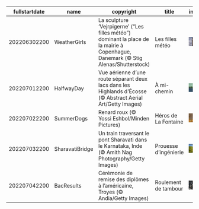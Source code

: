 |fullstartdate|name|copyright|title|image|
|--|--|--|--|--|
202206302200|WeatherGirls|La sculpture ‘Vejrpigerne’ (“Les filles météo”) dominant la place de la mairie à Copenhague, Danemark (© Stig Alenas/Shutterstock)|Les filles météo|![](/fr-FR/2022/07/202206302200WeatherGirls.jpg)|
202207012200|HalfwayDay|Vue aérienne d’une route séparant deux lacs dans les Highlands d'Écosse (© Abstract Aerial Art/Getty Images)|À mi-chemin|![](/fr-FR/2022/07/202207012200HalfwayDay.jpg)|
202207022200|SummerDogs|Renard roux (© Yossi Eshbol/Minden Pictures)|Héros de La Fontaine|![](/fr-FR/2022/07/202207022200SummerDogs.jpg)|
202207032200|SharavatiBridge|Un train traversant le pont Sharavati dans le Karnataka, Inde (© Amith Nag Photography/Getty Images)|Prouesse d’ingénierie|![](/fr-FR/2022/07/202207032200SharavatiBridge.jpg)|
202207042200|BacResults|Cérémonie de remise des diplômes à l’américaine, Troyes (© Andia/Getty Images)|Roulement de tambour|![](/fr-FR/2022/07/202207042200BacResults.jpg)|
